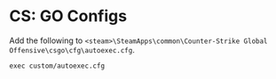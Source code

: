 # CS: GO Configs

Add the following to `<steam>\SteamApps\common\Counter-Strike Global Offensive\csgo\cfg\autoexec.cfg`.

```
exec custom/autoexec.cfg
```